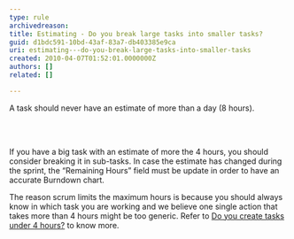 ```yaml
---
type: rule
archivedreason: 
title: Estimating - Do you break large tasks into smaller tasks?
guid: d1bdc591-10bd-43af-83a7-db403385e9ca
uri: estimating---do-you-break-large-tasks-into-smaller-tasks
created: 2010-04-07T01:52:01.0000000Z
authors: []
related: []

---
```



A task should never have an estimate of more than a day (8 hours). 

<br><excerpt class='endintro'></excerpt><br>

  <p>If you have a big task with an estimate of more the 4 hours, you should consider breaking it in sub-tasks. In case the estimate has changed during the sprint, the “Remaining Hours” field must be update in order to have an accurate Burndown chart.</p>
<p>The reason scrum limits the maximum hours is because you should always know in which task you are working and we believe one single action that takes more than 4 hours might be too generic. Refer to&#160;<a shape="rect" href="/Management/RulesToBetterProjectManagement/Pages/TaskUnderFourHours.aspx">Do you create tasks under 4 hours?</a>&#160;to know more.</p>



